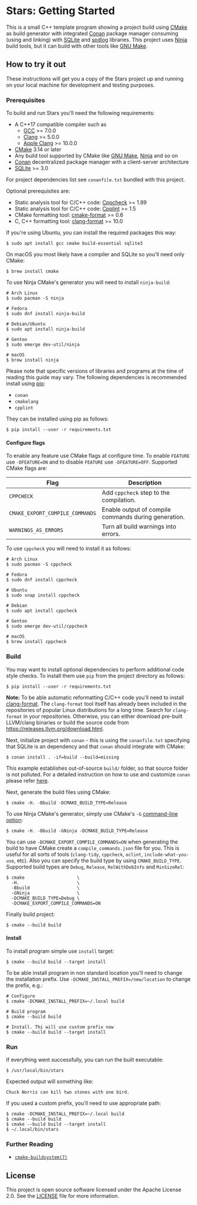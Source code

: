 # Stars: Getting Started

This is a small C++ template program showing a project build using [CMake][cmake]
as build generator with integrated [Conan][conan] package manager consuming (using
and linking) with [SQLite][sqlite] and [spdlog][spdlog] libraries. This project uses
[Ninja][ninja] build tools, but it can build with other tools like [GNU Make][make].

## How to try it out

These instructions will get you a copy of the Stars project up and running on
your local machine for development and testing purposes.

### Prerequisites

To build and run Stars you'll need the following requirements:

- A C++17 compatible compiler such as
  - [GCC][gcc] >= 7.0.0
  - [Clang][clang] >= 5.0.0
  - [Apple Clang][apple clang] >= 10.0.0
- [CMake][cmake] 3.14 or later
- Any build tool supported by CMake like [GNU Make][make], [Ninja][ninja] and so on
- [Conan][conan] decentralized package manager with a client-server architecture
- [SQLite][sqlite] >= 3.0

For project dependencies list see `conanfile.txt` bundled with this project.

Optional prerequisites are:

- Static analysis tool for C/C++ code: [Cppcheck][cppcheck] >= 1.89
- Static analysis tool for C/C++ code: [Cpplint][cpplint] >= 1.5
- CMake formatting tool: [cmake-format][cmake-format] >= 0.6
- C, C++ formatting tool: [clang-format][clang-format] >= 10.0

If you're using Ubuntu, you can install the required packages this way:

```shell script
$ sudo apt install gcc cmake build-essential sqlite3
```

On macOS you most likely have a compiler and SQLite so you'll need only CMake:

```shell script
$ brew install cmake
```

To use Ninja CMake's generator you will need to install `ninja-build`:

```shell script
# Arch Linux
$ sudo pacman -S ninja

# Fedora
$ sudo dnf install ninja-build

# Debian/Ubuntu
$ sudo apt install ninja-build

# Gentoo
$ sudo emerge dev-util/ninja

# macOS
$ brew install ninja
```

Please note that specific versions of libraries and programs at the time of
reading this guide may vary. The following dependencies is recommended install
using [pip][pip]:

- `conan`
- `cmakelang`
- `cpplint`

They can be installed using pip as follows:

```shell script
$ pip install --user -r requirements.txt
```

#### Configure flags

To enable any feature use CMake flags at configure time.
To enable `FEATURE` use `-DFEATURE=ON` and to disable `FEATURE` use `-DFEATURE=OFF`.
Supported CMake flags are:

| Flag                            | Description                                               |
| ------------------------------- |-----------------------------------------------------------|
| `CPPCHECK`                      | Add `cppcheck` step to the compilation.                   |
| `CMAKE_EXPORT_COMPILE_COMMANDS` | Enable output of compile commands during generation.      |
| `WARNINGS_AS_ERRORS`            | Turn all build warnings into errors.                      |

To use `cppcheck` you will need to install it as follows:

```shell script
# Arch Linux
$ sudo pacman -S cppcheck

# Fedora
$ sudo dnf install cppcheck

# Ubuntu
$ sudo snap install cppcheck

# Debian
$ sudo apt install cppcheck

# Gentoo
$ sudo emerge dev-util/cppcheck

# macOS
$ brew install cppcheck
```

### Build

You may want to install optional dependencies to perform additional code style
checks. To install them use `pip` from the project directory as follows:

```shell script
$ pip install --user -r requirements.txt
```

**Note:** To be able automatic reformatting C/C++ code you'll need to install
[clang-format][clang-format]. The `clang-format` tool itself has already been
included in the repositories of popular Linux distributions for a long time.
Search for `clang-format` in your repositories.  Otherwise, you can either
download pre-built LLVM/clang binaries or build the source code from
https://releases.llvm.org/download.html.

Next, initialize project with `conan` - this is using the `conanfile.txt` specifying
that SQLite is an dependency and that `conan` should integrate with CMake:

```shell script
$ conan install . -if=build --build=missing
```

This example establishes out-of-source `build/` folder, so that source folder
is not polluted. For a detailed instruction on how to use and customize `conan`
please refer [here][conan-start].

Next, generate the build files using CMake:

```shell script
$ cmake -H. -Bbuild -DCMAKE_BUILD_TYPE=Release
```

To use Ninja CMake's generator, simply use CMake's `-G` [command-line option][cmake-cli]:

```shell script
$ cmake -H. -Bbuild -GNinja -DCMAKE_BUILD_TYPE=Release
```

You can use `-DCMAKE_EXPORT_COMPILE_COMMANDS=ON` when generating the build
to have CMake create a `compile_commands.json` file for you. This is useful
for all sorts of tools (`clang-tidy`, `cppcheck`, `oclint`, `include-what-you-use`,
etc). Also you can specify the build type by using `CMAKE_BUILD_TYPE`. Supported
build types are `Debug`, `Release`, `RelWithDebInfo` and `MinSizeRel`:

```shell script
$ cmake                    \
  -H.                      \
  -Bbuild                  \
  -GNinja                  \
  -DCMAKE_BUILD_TYPE=Debug \
  -DCMAKE_EXPORT_COMPILE_COMMANDS=ON
```

Finally build project:

```shell script
$ cmake --build build
```

#### Install

To install program simple use `install` target:

```shell script
$ cmake --build build --target install
```

To be able install program in non standard location you'll need to change the installation prefix.
Use `-DCMAKE_INSTALL_PREFIX=/new/location` to change the prefix, e.g.:

```shell script
# Configure
$ cmake -DCMAKE_INSTALL_PREFIX=~/.local build

# Build program
$ cmake --build build

# Install. Thi will use custom prefix now
$ cmake --build build --target install
```

### Run

If everything went successfully, you can run the built executable:

```shell script
$ /usr/local/bin/stars
```

Expected output will something like:

```
Chuck Norris can kill two stones with one bird.
```

If you used a custom prefix, you'll need to use appropriate path:

```shell script
$ cmake -DCMAKE_INSTALL_PREFIX=~/.local build
$ cmake --build build
$ cmake --build build --target install
$ ~/.local/bin/stars
```

### Further Reading

- [`cmake-buildsystem(7)`][cmake-buildsystem]

## License

This project is open source software licensed under the Apache License 2.0.
See the [LICENSE][license] file for more information.

[ninja]: https://ninja-build.org/
[conan]: https://conan.io/
[sqlite]: https://www.sqlite.org/index.html
[spdlog]: https://github.com/gabime/spdlog
[conan-start]: https://docs.conan.io/en/latest/getting_started.html
[gcc]: https://gcc.gnu.org/
[clang]: https://clang.llvm.org/
[apple clang]: https://apps.apple.com/us/app/xcode/id497799835
[cmake]: https://cmake.org/
[make]: https://www.gnu.org/software/make/
[cppcheck]: https://github.com/danmar/cppcheck
[cpplint]: https://github.com/cpplint/cpplint
[cmake-format]: https://github.com/cheshirekow/cmake_format
[clang-format]: https://clang.llvm.org/docs/ClangFormat.html
[pip]: https://pip.pypa.io/
[cmake-cli]: https://cmake.org/cmake/help/latest/manual/cmake.1.html
[cmake-buildsystem]: https://cmake.org/cmake/help/latest/manual/cmake-buildsystem.7.html
[license]: https://github.com/sergeyklay/cpp-project-templates/blob/master/LICENSE

